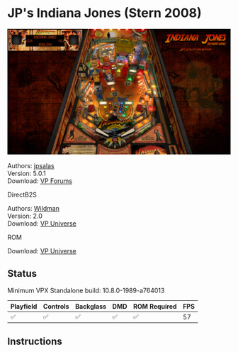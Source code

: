 # JP's Indiana Jones (Stern 2008)

![Table Preview](../../images/vpx-indianajones.png)

Authors: [jpsalas](https://www.vpforums.org/index.php?showuser=277)  
Version: 5.0.1  
Download: [VP Forums](https://www.vpforums.org/index.php?app=downloads&showfile=15560)

DirectB2S

Authors: [Wildman](https://vpuniverse.com/profile/5-wildman/)  
Version: 2.0  
Download: [VP Universe](https://vpuniverse.com/files/file/3072-indiana-jones-stern-2008/)

ROM

Download: [VP Universe](https://vpuniverse.com/files/file/3371-ij4_210zip/)

## Status 

Minimum VPX Standalone build: 10.8.0-1989-a764013

| Playfield | Controls | Backglass | DMD | ROM Required | FPS | 
|-----------|----------|-----------|-----|--------------|-----|
| :white_check_mark: | :white_check_mark: | :white_check_mark: | :white_check_mark: | :white_check_mark: | 57 |

## Instructions


